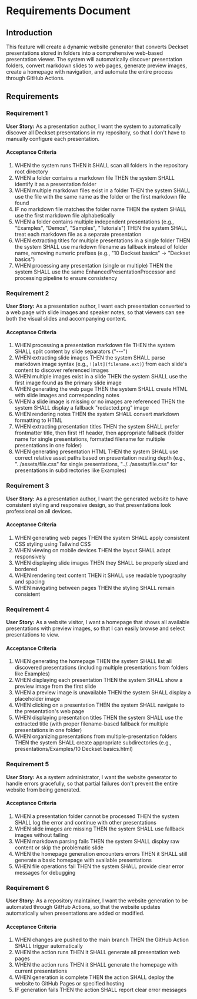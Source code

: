 # Requirements Document

## Introduction

This feature will create a dynamic website generator that converts Deckset presentations stored in folders into a comprehensive web-based presentation viewer. The system will automatically discover presentation folders, convert markdown slides to web pages, generate preview images, create a homepage with navigation, and automate the entire process through GitHub Actions.

## Requirements

### Requirement 1

**User Story:** As a presentation author, I want the system to automatically discover all Deckset presentations in my repository, so that I don't have to manually configure each presentation.

#### Acceptance Criteria

1. WHEN the system runs THEN it SHALL scan all folders in the repository root directory
2. WHEN a folder contains a markdown file THEN the system SHALL identify it as a presentation folder
3. WHEN multiple markdown files exist in a folder THEN the system SHALL use the file with the same name as the folder or the first markdown file found
4. IF no markdown file matches the folder name THEN the system SHALL use the first markdown file alphabetically
5. WHEN a folder contains multiple independent presentations (e.g., "Examples", "Demos", "Samples", "Tutorials") THEN the system SHALL treat each markdown file as a separate presentation
6. WHEN extracting titles for multiple presentations in a single folder THEN the system SHALL use markdown filename as fallback instead of folder name, removing numeric prefixes (e.g., "10 Deckset basics" → "Deckset basics")
7. WHEN processing any presentation (single or multiple) THEN the system SHALL use the same EnhancedPresentationProcessor and processing pipeline to ensure consistency

### Requirement 2

**User Story:** As a presentation author, I want each presentation converted to a web page with slide images and speaker notes, so that viewers can see both the visual slides and accompanying content.

#### Acceptance Criteria

1. WHEN processing a presentation markdown file THEN the system SHALL split content by slide separators ("---")
2. WHEN extracting slide images THEN the system SHALL parse markdown image syntax (e.g., `![alt](filename.ext)`) from each slide's content to discover referenced images
3. WHEN multiple images exist in a slide THEN the system SHALL use the first image found as the primary slide image
4. WHEN generating the web page THEN the system SHALL create HTML with slide images and corresponding notes
5. WHEN a slide image is missing or no images are referenced THEN the system SHALL display a fallback "redacted.png" image
6. WHEN rendering notes THEN the system SHALL convert markdown formatting to HTML
7. WHEN extracting presentation titles THEN the system SHALL prefer frontmatter title, then first H1 header, then appropriate fallback (folder name for single presentations, formatted filename for multiple presentations in one folder)
8. WHEN generating presentation HTML THEN the system SHALL use correct relative asset paths based on presentation nesting depth (e.g., "../assets/file.css" for single presentations, "../../assets/file.css" for presentations in subdirectories like Examples)

### Requirement 3

**User Story:** As a presentation author, I want the generated website to have consistent styling and responsive design, so that presentations look professional on all devices.

#### Acceptance Criteria

1. WHEN generating web pages THEN the system SHALL apply consistent CSS styling using Tailwind CSS
2. WHEN viewing on mobile devices THEN the layout SHALL adapt responsively
3. WHEN displaying slide images THEN they SHALL be properly sized and bordered
4. WHEN rendering text content THEN it SHALL use readable typography and spacing
5. WHEN navigating between pages THEN the styling SHALL remain consistent

### Requirement 4

**User Story:** As a website visitor, I want a homepage that shows all available presentations with preview images, so that I can easily browse and select presentations to view.

#### Acceptance Criteria

1. WHEN generating the homepage THEN the system SHALL list all discovered presentations (including multiple presentations from folders like Examples)
2. WHEN displaying each presentation THEN the system SHALL show a preview image from the first slide
3. WHEN a preview image is unavailable THEN the system SHALL display a placeholder image
4. WHEN clicking on a presentation THEN the system SHALL navigate to the presentation's web page
5. WHEN displaying presentation titles THEN the system SHALL use the extracted title (with proper filename-based fallback for multiple presentations in one folder)
6. WHEN organizing presentations from multiple-presentation folders THEN the system SHALL create appropriate subdirectories (e.g., presentations/Examples/10 Deckset basics.html)

### Requirement 5

**User Story:** As a system administrator, I want the website generator to handle errors gracefully, so that partial failures don't prevent the entire website from being generated.

#### Acceptance Criteria

1. WHEN a presentation folder cannot be processed THEN the system SHALL log the error and continue with other presentations
2. WHEN slide images are missing THEN the system SHALL use fallback images without failing
3. WHEN markdown parsing fails THEN the system SHALL display raw content or skip the problematic slide
4. WHEN the homepage generation encounters errors THEN it SHALL still generate a basic homepage with available presentations
5. WHEN file operations fail THEN the system SHALL provide clear error messages for debugging

### Requirement 6

**User Story:** As a repository maintainer, I want the website generation to be automated through GitHub Actions, so that the website updates automatically when presentations are added or modified.

#### Acceptance Criteria

1. WHEN changes are pushed to the main branch THEN the GitHub Action SHALL trigger automatically
2. WHEN the action runs THEN it SHALL generate all presentation web pages
3. WHEN the action runs THEN it SHALL generate the homepage with current presentations
4. WHEN generation is complete THEN the action SHALL deploy the website to GitHub Pages or specified hosting
5. IF generation fails THEN the action SHALL report clear error messages